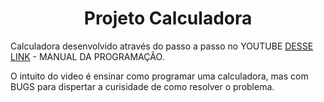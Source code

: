 <h1 align="center">Projeto Calculadora</h1>

Calculadora desenvolvido através do passo a passo no YOUTUBE [DESSE LINK](https://www.youtube.com/watch?v=J08VaQHi4pM&t=89s) - MANUAL DA PROGRAMAÇÃO.

O intuito do video é ensinar como programar uma calculadora, mas com BUGS para dispertar a curisidade de como resolver o problema.
